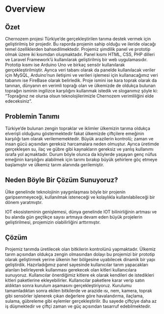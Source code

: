 # Overview

## Özet

Chernozem projesi Türkiye’de gerçekleştirilen tarıma destek vermek için geliştirilmiş bir projedir. Bu raporda projenin sahip olduğu ve ileride olacağı temel özelliklerden bahsedilmektedir. Projemiz şimdilik panel ve prototip olmak üzere iki kısımdan oluşmaktadır. Panel kısmı HTML, CSS, PHP dilleri ve Laravel Framework’ü kullanılarak geliştirilmiş bir web uygulamasıdır. Prototip kısmı ise Arduino Uno ve birkaç sensör kullanılarak gerçekleştirilmiştir. Ayrıca veri tabanı olarak da panelde kullanılacak veriler için MySQL, Arduino’nun iletişimi ve verileri işlemesi için kullanacağımız veri tabanını ise FireBase olarak belirledik. Proje ismini ise kara toprak olarak da tanınan, dünyanın en verimli toprağı olan ve ülkemizde de oldukça bulunan toprağın isminin ingilizce karşılığını kullanmak istedik ve sloganımız şöyle ki: “Toprağınız ne olursa olsun teknolojilerimizle Chernozem verimliliğini elde edeceksiniz”.

## Problemin Tanımı

Türkiye’de bulunan zengin topraklar ve iklimler ülkemizin tarıma oldukça elverişli olduğunu göstermektedir fakat ülkemizde çiftçilere emeğinin karşılığı tam olarak verilememektedir. Büyük arazilerin kontrolü; zaman ve insan gücü açısından gereksiz harcamalara neden olmuştur. Ayrıca üretimde gerçekleşen su, ilaç ve gübre gibi kaynakların gereksiz ve yanlış kullanımı israfa yol açmaktadır. Durum böyle olunca da köylerde yaşayan genç nüfus emeğinin karşılığını alabilmek için tarımı bırakıp büyük şehirlere göç etmeye başlamıştır ve ülkemiz tarım alanında gerilemiştir.

## Neden Böyle Bir Çözüm Sunuyoruz?

Ülke genelinde teknolojinin yaygınlaşması böyle bir projenin garipsenmeyeceği, kullanılmak isteneceği ve kolaylıkla kullanılabileceği bir dönem yaratmıştır.

IOT ekosisteminin genişlemesi, dünya genelinde IOT bilinirliğinin artması ve bu alanda gün geçtikçe sayısı artmaya devam eden büyük projelerin geliştirilmesi, projemizin olabilirliğini arttırmıştır.

## Çözüm

Projemiz tarımda üretilecek olan bitkilerin kontrolünü yapmaktadır. Ülkemiz tarım açısından oldukça zengin olmasından dolayı bu projemizi bir prototip olarak geliştirmek yerine ülkenin her bölgesine uyabilecek dinamik bir yapı geliştirdik. Hazırladığımız panel sayesinde kullanıcılar tarım yapacakları alanları belirleyerek kullanması gerekecek olan kitleri kullanıcılara sunuyoruz. Kullanıcılar önerdiğimiz kitlere ek olarak kendileri de istedikleri kitleri paketlerine ekleyebilirler. Kullanıcılar paketlere karar verip satın aldıktan sonra kurulum aşamasını gerçekleştiriyoruz. Kurulumu tamamladıktan sonra ekilen bitkilerde ve arazide ısı, nem, kamera, toprak gibi sensörler işlenerek çıkan değerlere göre havalandırma, ilaçlama, sulama, gübreleme gibi eylemler gerçekleştirilir. Bu sayede çiftçiye daha az iş düşmektedir ve çiftçi zaman ve güç açısından tasarruf edebilmektedir.

